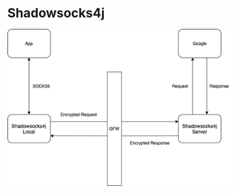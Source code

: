 # Shadowsocks4j

![Shadowsocks4j 流程图](https://raw.githubusercontent.com/ColacatCN/MarkdownPhotos/master/Shadowsocks4j.png)